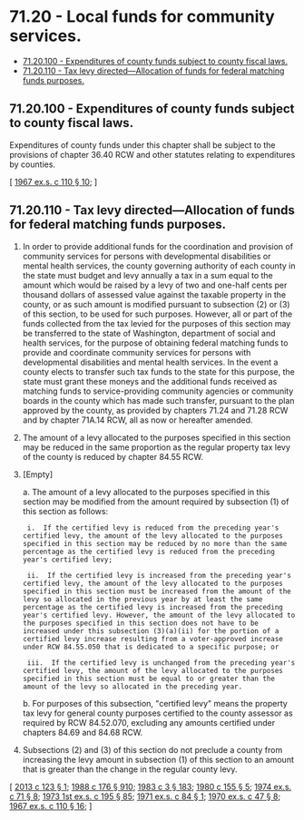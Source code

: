 # 71.20 - Local funds for community services.
* [71.20.100 - Expenditures of county funds subject to county fiscal laws.](#7120100---expenditures-of-county-funds-subject-to-county-fiscal-laws)
* [71.20.110 - Tax levy directed—Allocation of funds for federal matching funds purposes.](#7120110---tax-levy-directedallocation-of-funds-for-federal-matching-funds-purposes)
## 71.20.100 - Expenditures of county funds subject to county fiscal laws.
Expenditures of county funds under this chapter shall be subject to the provisions of chapter 36.40 RCW and other statutes relating to expenditures by counties.

\[ [1967 ex.s. c 110 § 10](http://leg.wa.gov/CodeReviser/documents/sessionlaw/1967ex1c110.pdf?cite=1967%20ex.s.%20c%20110%20§%2010); \]

## 71.20.110 - Tax levy directed—Allocation of funds for federal matching funds purposes.
1. In order to provide additional funds for the coordination and provision of community services for persons with developmental disabilities or mental health services, the county governing authority of each county in the state must budget and levy annually a tax in a sum equal to the amount which would be raised by a levy of two and one-half cents per thousand dollars of assessed value against the taxable property in the county, or as such amount is modified pursuant to subsection (2) or (3) of this section, to be used for such purposes. However, all or part of the funds collected from the tax levied for the purposes of this section may be transferred to the state of Washington, department of social and health services, for the purpose of obtaining federal matching funds to provide and coordinate community services for persons with developmental disabilities and mental health services. In the event a county elects to transfer such tax funds to the state for this purpose, the state must grant these moneys and the additional funds received as matching funds to service-providing community agencies or community boards in the county which has made such transfer, pursuant to the plan approved by the county, as provided by chapters 71.24 and 71.28 RCW and by chapter 71A.14 RCW, all as now or hereafter amended.

2. The amount of a levy allocated to the purposes specified in this section may be reduced in the same proportion as the regular property tax levy of the county is reduced by chapter 84.55 RCW.

3. [Empty]

    a.  The amount of a levy allocated to the purposes specified in this section may be modified from the amount required by subsection (1) of this section as follows:

        i.  If the certified levy is reduced from the preceding year's certified levy, the amount of the levy allocated to the purposes specified in this section may be reduced by no more than the same percentage as the certified levy is reduced from the preceding year's certified levy;

        ii.  If the certified levy is increased from the preceding year's certified levy, the amount of the levy allocated to the purposes specified in this section must be increased from the amount of the levy so allocated in the previous year by at least the same percentage as the certified levy is increased from the preceding year's certified levy. However, the amount of the levy allocated to the purposes specified in this section does not have to be increased under this subsection (3)(a)(ii) for the portion of a certified levy increase resulting from a voter-approved increase under RCW 84.55.050 that is dedicated to a specific purpose; or

        iii.  If the certified levy is unchanged from the preceding year's certified levy, the amount of the levy allocated to the purposes specified in this section must be equal to or greater than the amount of the levy so allocated in the preceding year.

    b.  For purposes of this subsection, "certified levy" means the property tax levy for general county purposes certified to the county assessor as required by RCW 84.52.070, excluding any amounts certified under chapters 84.69 and 84.68 RCW.

4. Subsections (2) and (3) of this section do not preclude a county from increasing the levy amount in subsection (1) of this section to an amount that is greater than the change in the regular county levy.

\[ [2013 c 123 § 1](http://lawfilesext.leg.wa.gov/biennium/2013-14/Pdf/Bills/Session%20Laws/House/1432-S.SL.pdf?cite=2013%20c%20123%20§%201); [1988 c 176 § 910](http://leg.wa.gov/CodeReviser/documents/sessionlaw/1988c176.pdf?cite=1988%20c%20176%20§%20910); [1983 c 3 § 183](http://leg.wa.gov/CodeReviser/documents/sessionlaw/1983c3.pdf?cite=1983%20c%203%20§%20183); [1980 c 155 § 5](http://leg.wa.gov/CodeReviser/documents/sessionlaw/1980c155.pdf?cite=1980%20c%20155%20§%205); [1974 ex.s. c 71 § 8](http://leg.wa.gov/CodeReviser/documents/sessionlaw/1974ex1c71.pdf?cite=1974%20ex.s.%20c%2071%20§%208); [1973 1st ex.s. c 195 § 85](http://leg.wa.gov/CodeReviser/documents/sessionlaw/1973ex1c195.pdf?cite=1973%201st%20ex.s.%20c%20195%20§%2085); [1971 ex.s. c 84 § 1](http://leg.wa.gov/CodeReviser/documents/sessionlaw/1971ex1c84.pdf?cite=1971%20ex.s.%20c%2084%20§%201); [1970 ex.s. c 47 § 8](http://leg.wa.gov/CodeReviser/documents/sessionlaw/1970ex1c47.pdf?cite=1970%20ex.s.%20c%2047%20§%208); [1967 ex.s. c 110 § 16](http://leg.wa.gov/CodeReviser/documents/sessionlaw/1967ex1c110.pdf?cite=1967%20ex.s.%20c%20110%20§%2016); \]

